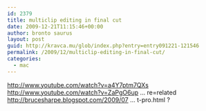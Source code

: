 ```yaml
---
id: 2379
title: multiclip editing in final cut
date: 2009-12-21T11:15:46+00:00
author: bronto saurus
layout: post
guid: http://kravca.mu/glob/index.php?entry=entry091221-121546
permalink: /2009/12/multiclip-editing-in-final-cut/
categories:
  - mac
---
```

<a href="http://www.youtube.com/watch?v=a4Y7ptm7QXs" target="_blank" >http://www.youtube.com/watch?v=a4Y7ptm7QXs</a>  
<a href="http://www.youtube.com/watch?v=ZaPgO6upixI&#038;feature=related" target="_blank" >http://www.youtube.com/watch?v=ZaPgO6up &#8230; re=related</a>  
<a href="http://brucesharpe.blogspot.com/2009/07/multiclip-tips-for-final-cut-pro.html" target="_blank" >http://brucesharpe.blogspot.com/2009/07 &#8230; t-pro.html</a> ?